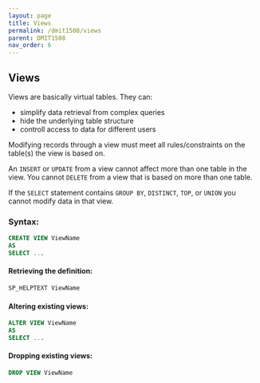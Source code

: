 ```yaml
---
layout: page
title: Views
permalink: /dmit1508/views
parent: DMIT1508
nav_order: 6
---
```


## Views

Views are basically virtual tables. They can:
- simplify data retrieval from complex queries
- hide the underlying table structure
- controll access to data for different users

Modifying records through a view must meet all rules/constraints on the table(s) the view is based on.

An `INSERT` or `UPDATE` from a view cannot affect more than one table in the view.
You cannot `DELETE` from a view that is based on more than one table.

If the `SELECT` statement contains `GROUP BY`, `DISTINCT`, `TOP`, or `UNION` you cannot modify data in that view.


### Syntax:
```sql
CREATE VIEW ViewName
AS
SELECT ...
```

#### Retrieving the definition:
```sql
SP_HELPTEXT ViewName
```

#### Altering existing views:
```sql
ALTER VIEW ViewName
AS
SELECT ...
```
#### Dropping existing views:

```sql
DROP VIEW ViewName
```
